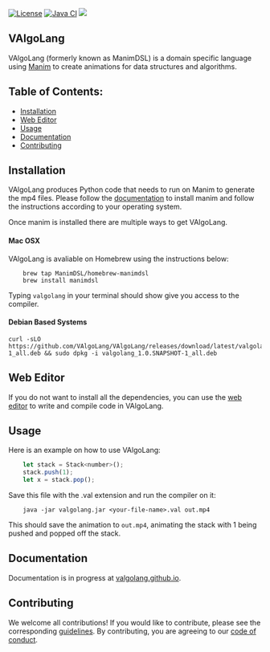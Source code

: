 [![License](https://img.shields.io/badge/License-BSD%203--Clause-blue.svg)](https://opensource.org/licenses/BSD-3-Clause)
[![Java CI](https://github.com/VAlgoLang/VAlgoLang/workflows/Java%20CI/badge.svg?branch=master)](https://github.com/VAlgoLang/VAlgoLang/actions?query=workflow%3A%22Java+CI%22)
[![](https://img.shields.io/badge/docs-readthedocs.svg)](https://valgolang.github.io)

## VAlgoLang

VAlgoLang (formerly known as ManimDSL) is a domain specific language using [Manim](https://github.com/3b1b/manim) to create animations for
data structures and algorithms.

## Table of Contents:
- [Installation](#installation)
- [Web Editor](#web-editor)
- [Usage](#usage)
- [Documentation](#documentation)
- [Contributing](#contributing)

## Installation

VAlgoLang produces Python code that needs to run on Manim to generate the mp4 files. Please follow the
[documentation](https://manimce.readthedocs.io/en/latest/installation.html) to install manim
and follow the instructions according to your operating system.

Once manim is installed there are multiple ways to get VAlgoLang.

#### Mac OSX

VAlgoLang is avaliable on Homebrew using the instructions below:
```
    brew tap ManimDSL/homebrew-manimdsl
    brew install manimdsl
```

Typing `valgolang` in your terminal should show give you access to the compiler.

#### Debian Based Systems

```
curl -sLO https://github.com/VAlgoLang/VAlgoLang/releases/download/latest/valgolang_1.0.SNAPSHOT-1_all.deb && sudo dpkg -i valgolang_1.0.SNAPSHOT-1_all.deb
```

## Web Editor

If you do not want to install all the dependencies, you can use the [web editor](http://valgolang.netlify.app/) to write and compile code in VAlgoLang.

## Usage

Here is an example on how to use VAlgoLang:

```js
    let stack = Stack<number>();
    stack.push(1);
    let x = stack.pop();
```

Save this file with the .val extension and run the compiler on it:

```
    java -jar valgolang.jar <your-file-name>.val out.mp4
```

This should save the animation to `out.mp4`, animating the stack with 1 being pushed and popped off the stack.


## Documentation
Documentation is in progress at [valgolang.github.io](https://valgolang.github.io/).

## Contributing
We welcome all contributions! If you would like to contribute, please see the corresponding [guidelines][contributing]. By contributing, you are agreeing to our [code of conduct][code-of-conduct].

[contributing]: https://github.com/VAlgoLang/VAlgoLang/blob/master/CONTRIBUTING.md
[code-of-conduct]: https://github.com/VAlgoLang/VAlgoLang/blob/master/CODE_OF_CONDUCT.md
